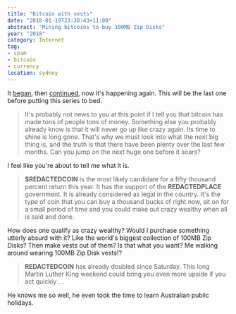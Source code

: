 ```yaml
---
title: "Bitcoin with vests"
date: "2018-01-19T23:30:43+11:00"
abstract: "Mining bitcoins to buy 100MB Zip Disks"
year: "2018"
category: Internet
tag:
- spam
- bitcoin
- currency
location: sydney
---
```

It [began], then [continued], now it's happening again. This will be the last one before putting this series to bed.

> It's probably not news to you at this point if I tell you that bitcoin has made tons of people tons of money. Something else you probably already know is that it will never go up like crazy again. Its time to shine is long gone. That's why we must look into what the next big thing is, and the truth is that there have been plenty over the last few months. Can you jump on the next huge one before it soars? 

I feel like you're about to tell me what it is.

> **$REDACTEDCOIN** is the most likely candidate for a fifty thousand percent return this year. It has the support of the **REDACTEDPLACE** government. It is already considered as legal in the country. It's the type of coin that you can buy a thousand bucks of right now, sit on for a small period of time and you could make out crazy wealthy when all is said and done. 

How does one qualify as crazy wealthy? Would I purchase something utterly absurd with it? Like the world's biggest collection of 100MB Zip Disks? Then make vests out of them? Is that what you want? Me walking around wearing 100MB Zip Disk vests!?

> **REDACTEDCOIN** has already doubled since Saturday. This long Martin Luther King weekend could bring you even more upside if you act quickly ...

He knows me so well, he even took the time to learn Australian public holidays.

[began]: https://rubenerd.com/bitcoin-spam-and-cheese/
[continued]: https://rubenerd.com/bitcoin-spam-with-amber/

